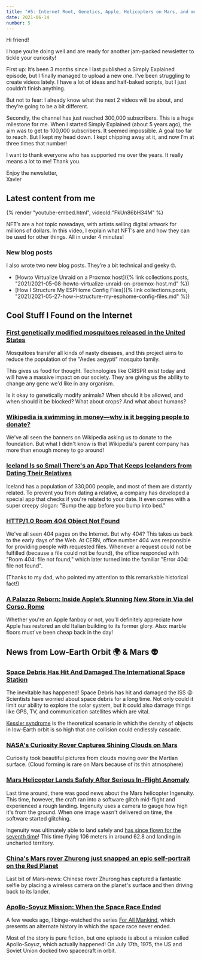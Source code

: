 ```yaml
---
title: "#5: Internet Root, Genetics, Apple, Helicopters on Mars, and more!"
date: 2021-06-14
number: 5
---
```


Hi friend!

I hope you’re doing well and are ready for another jam-packed newsletter to tickle your curiosity!

First up: It’s been 3 months since I last published a Simply Explained episode, but I finally managed to upload a new one. I’ve been struggling to create videos lately. I have a lot of ideas and half-baked scripts, but I just couldn’t finish anything. 

But not to fear: I already know what the next 2 videos will be about, and they’re going to be a bit different.

Secondly, the channel has just reached 300,000 subscribers. This is a huge milestone for me. When I started Simply Explained (about 5 years ago), the aim was to get to 100,000 subscribers. It seemed impossible. A goal too far to reach. But I kept my head down. I kept chipping away at it, and now I’m at three times that number!

I want to thank everyone who has supported me over the years. It really means a lot to me! Thank you.

Enjoy the newsletter,  
Xavier


## Latest content from me

{% render "youtube-embed.html", videoId:"FkUn86bH34M" %}

NFT’s are a hot topic nowadays, with artists selling digital artwork for millions of dollars. In this video, I explain what NFT’s are and how they can be used for other things. All in under 4 minutes!

### New blog posts

I also wrote two new blog posts. They’re a bit technical and geeky 🤓.

* [Howto Virtualize Unraid on a Proxmox host]({% link collections.posts, "2021/2021-05-08-howto-virtualize-unraid-on-proxmox-host.md" %})
* [How I Structure My ESPHome Config Files]({% link collections.posts, "2021/2021-05-27-how-i-structure-my-esphome-config-files.md" %})

## Cool Stuff I Found on the Internet

### [First genetically modified mosquitoes released in the United States](https://www.nature.com/articles/d41586-021-01186-6)
Mosquitoes transfer all kinds of nasty diseases, and this project aims to reduce the population of the "Aedes aegypti" mosquito family.

This gives us food for thought. Technologies like CRISPR exist today and will have a massive impact on our society. They are giving us the ability to change any gene we'd like in any organism.

Is it okay to genetically modify animals? When should it be allowed, and when should it be blocked? What about crops? And what about humans?

### [Wikipedia is swimming in money—why is it begging people to donate?](https://www.dailydot.com/debug/wikipedia-endownemnt-fundraising/)
We've all seen the banners on Wikipedia asking us to donate to the foundation. But what I didn't know is that Wikipedia's parent company has more than enough money to go around!

### [Iceland Is so Small There's an App That Keeps Icelanders from Dating Their Relatives](https://theculturetrip.com/europe/iceland/articles/iceland-is-so-small-theres-an-app-that-keeps-icelanders-from-dating-their-relatives/)
Iceland has a population of 330,000 people, and most of them are distantly related. To prevent you from dating a relative, a company has developed a special app that checks if you're related to your date. It even comes with a super creepy slogan: "Bump the app before you bump into bed."

### [HTTP/1.0 Room 404 Object Not Found](https://www.room404.com/story.html)
We've all seen 404 pages on the Internet. But why 404? This takes us back to the early days of the Web. At CERN, office number 404 was responsible for providing people with requested files. Whenever a request could not be fulfilled (because a file could not be found), the office responded with "Room 404: file not found," which later turned into the familiar "Error 404: file not found".

(Thanks to my dad, who pointed my attention to this remarkable historical fact!)

### [A Palazzo Reborn: Inside Apple’s Stunning New Store in Via del Corso, Rome](https://www.macstories.net/stories/a-palazzo-reborn-inside-apples-stunning-new-store-in-via-del-corso-rome/)
Whether you're an Apple fanboy or not, you'll definitely appreciate how Apple has restored an old Italian building to its former glory. Also: marble floors must've been cheap back in the day!

## News from Low-Earth Orbit 🌍 & Mars 👽

### [Space Debris Has Hit And Damaged The International Space Station](https://www.sciencealert.com/space-debris-has-damaged-the-international-space-station)
The inevitable has happened! Space Debris has hit and damaged the ISS 😖 Scientists have worried about space debris for a long time. Not only could it limit our ability to explore the solar system, but it could also damage things like GPS, TV, and communication satellites which are vital.

[Kessler syndrome](https://en.wikipedia.org/wiki/Kessler_syndrome) is the theoretical scenario in which the density of objects in low-Earth orbit is so high that one collision could endlessly cascade.

### [NASA's Curiosity Rover Captures Shining Clouds on Mars](https://www.jpl.nasa.gov/news/nasas-curiosity-rover-captures-shining-clouds-on-mars)
Curiosity took beautiful pictures from clouds moving over the Martian surface. (Cloud forming is rare on Mars because of its thin atmosphere)

### [Mars Helicopter Lands Safely After Serious In-Flight Anomaly](https://spectrum.ieee.org/automaton/robotics/space-robots/mars-helicopter-lands-safely-after-serious-inflight-anomaly)
Last time around, there was good news about the Mars helicopter Ingenuity. This time, however, the craft ran into a software glitch mid-flight and experienced a rough landing. Ingenuity uses a camera to gauge how high it's from the ground. When one image wasn't delivered on time, the software started glitching. 

Ingenuity was ultimately able to land safely and [has since flown for the seventh time](https://www.spaceflightinsider.com/missions/solar-system/ingenuity-mars-helicopter-completes-7th-flight/)! This time flying 106 meters in around 62.8 and landing in uncharted territory.

### [China's Mars rover Zhurong just snapped an epic self-portrait on the Red Planet](https://www.space.com/china-mars-rover-zhurong-lander-selfie-photos)
Last bit of Mars-news: Chinese rover Zhurong has captured a fantastic selfie by placing a wireless camera on the planet's surface and then driving back to its lander.

### [Apollo-Soyuz Mission: When the Space Race Ended](https://www.discovermagazine.com/the-sciences/apollo-soyuz-mission-when-the-space-race-ended)
A few weeks ago, I binge-watched the series [For All Mankind](https://en.wikipedia.org/wiki/For_All_Mankind_(TV_series)), which presents an alternate history in which the space race never ended.

Most of the story is pure fiction, but one episode is about a mission called Apollo-Soyuz, which actually happened! On July 17th, 1975, the US and Soviet Union docked two spacecraft in orbit.
